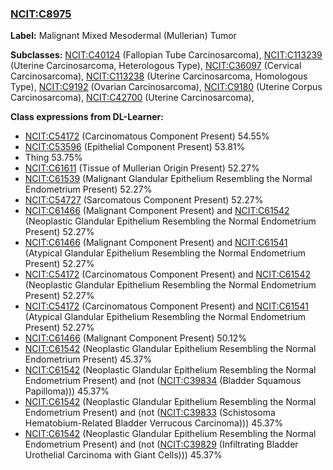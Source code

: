 
### [NCIT:C8975](http://purl.obolibrary.org/obo/NCIT_C8975)
**Label:** Malignant Mixed Mesodermal (Mullerian) Tumor

**Subclasses:** [NCIT:C40124](http://purl.obolibrary.org/obo/NCIT_C40124) (Fallopian Tube Carcinosarcoma), [NCIT:C113239](http://purl.obolibrary.org/obo/NCIT_C113239) (Uterine Carcinosarcoma, Heterologous Type), [NCIT:C36097](http://purl.obolibrary.org/obo/NCIT_C36097) (Cervical Carcinosarcoma), [NCIT:C113238](http://purl.obolibrary.org/obo/NCIT_C113238) (Uterine Carcinosarcoma, Homologous Type), [NCIT:C9192](http://purl.obolibrary.org/obo/NCIT_C9192) (Ovarian Carcinosarcoma), [NCIT:C9180](http://purl.obolibrary.org/obo/NCIT_C9180) (Uterine Corpus Carcinosarcoma), [NCIT:C42700](http://purl.obolibrary.org/obo/NCIT_C42700) (Uterine Carcinosarcoma), 

**Class expressions from DL-Learner:**

- [NCIT:C54172](http://purl.obolibrary.org/obo/NCIT_C54172) (Carcinomatous Component Present) 54.55%
- [NCIT:C53596](http://purl.obolibrary.org/obo/NCIT_C53596) (Epithelial Component Present) 53.81%
- Thing 53.75%
- [NCIT:C61611](http://purl.obolibrary.org/obo/NCIT_C61611) (Tissue of Mullerian Origin Present) 52.27%
- [NCIT:C61539](http://purl.obolibrary.org/obo/NCIT_C61539) (Malignant Glandular Epithelium Resembling the Normal Endometrium Present) 52.27%
- [NCIT:C54727](http://purl.obolibrary.org/obo/NCIT_C54727) (Sarcomatous Component Present) 52.27%
- [NCIT:C61466](http://purl.obolibrary.org/obo/NCIT_C61466) (Malignant Component Present) and [NCIT:C61542](http://purl.obolibrary.org/obo/NCIT_C61542) (Neoplastic Glandular Epithelium Resembling the Normal Endometrium Present) 52.27%
- [NCIT:C61466](http://purl.obolibrary.org/obo/NCIT_C61466) (Malignant Component Present) and [NCIT:C61541](http://purl.obolibrary.org/obo/NCIT_C61541) (Atypical Glandular Epithelium Resembling the Normal Endometrium Present) 52.27%
- [NCIT:C54172](http://purl.obolibrary.org/obo/NCIT_C54172) (Carcinomatous Component Present) and [NCIT:C61542](http://purl.obolibrary.org/obo/NCIT_C61542) (Neoplastic Glandular Epithelium Resembling the Normal Endometrium Present) 52.27%
- [NCIT:C54172](http://purl.obolibrary.org/obo/NCIT_C54172) (Carcinomatous Component Present) and [NCIT:C61541](http://purl.obolibrary.org/obo/NCIT_C61541) (Atypical Glandular Epithelium Resembling the Normal Endometrium Present) 52.27%
- [NCIT:C61466](http://purl.obolibrary.org/obo/NCIT_C61466) (Malignant Component Present) 50.12%
- [NCIT:C61542](http://purl.obolibrary.org/obo/NCIT_C61542) (Neoplastic Glandular Epithelium Resembling the Normal Endometrium Present) 45.37%
- [NCIT:C61542](http://purl.obolibrary.org/obo/NCIT_C61542) (Neoplastic Glandular Epithelium Resembling the Normal Endometrium Present) and (not ([NCIT:C39834](http://purl.obolibrary.org/obo/NCIT_C39834) (Bladder Squamous Papilloma))) 45.37%
- [NCIT:C61542](http://purl.obolibrary.org/obo/NCIT_C61542) (Neoplastic Glandular Epithelium Resembling the Normal Endometrium Present) and (not ([NCIT:C39833](http://purl.obolibrary.org/obo/NCIT_C39833) (Schistosoma Hematobium-Related Bladder Verrucous Carcinoma))) 45.37%
- [NCIT:C61542](http://purl.obolibrary.org/obo/NCIT_C61542) (Neoplastic Glandular Epithelium Resembling the Normal Endometrium Present) and (not ([NCIT:C39829](http://purl.obolibrary.org/obo/NCIT_C39829) (Infiltrating Bladder Urothelial Carcinoma with Giant Cells))) 45.37%



